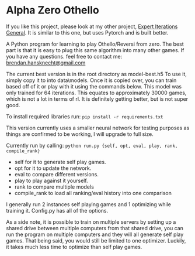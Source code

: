 # Alpha Zero Othello

If you like this project, please look at my other project, [Expert Iterations General](https://github.com/bhansconnect/expert-iteration-general). It is similar to this one, but uses Pytorch and is built better.

A Python program for learning to play Othello/Reversi from zero. The best part is that it is easy
to plug this same algorithm into many other games. If you have any questions. feel free to contact me:
brendan.hansknecht@gmail.com

The current best version is in the root directory as model-best.h5 To use it, simply copy it to into data\models.
Once it is copied over, you can train based off of it or play with it using the commands below. This model was only
trained for 64 iterations. This equates to approximately 30000 games, which is not a lot in terms of rl. It is definitely
getting better, but is not super good.

To install required libraries run: `pip install -r requirements.txt`


This version currently uses a smaller neural network for testing purposes as things are confirmed
to be working, I will upgrade to full size.

Currently run by calling: `python run.py {self, opt, eval, play, rank, compile_rank}`

* self for it to generate self play games.
* opt for it to update the network.
* eval to compare different versions.
* play to play against it yourself.
* rank to compare multiple models
* compile_rank to load all ranking/eval history into one comparison

I generally run 2 instances self playing games and 1 optimizing while training it.
Config.py has all of the options. 

As a side note, it is possible to train on multiple servers by setting up a shared drive between multiple computers
from that shared drive, you can run the program on multiple computers and they will all generate self play games.
That being said, you would still be limited to one optimizer. Luckily, it takes much less time to optimize than
self play games.
